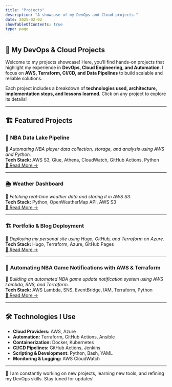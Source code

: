 ```yaml
---
title: "Projects"
description: "A showcase of my DevOps and Cloud projects."
date: 2025-02-02
showTableOfContents: true
type: page
---
```


## 🚀 My DevOps & Cloud Projects  

Welcome to my projects showcase! Here, you’ll find hands-on projects that highlight my experience in **DevOps, Cloud Engineering, and Automation**. I focus on **AWS, Terraform, CI/CD, and Data Pipelines** to build scalable and reliable solutions.  

Each project includes a breakdown of **technologies used, architecture, implementation steps, and lessons learned**. Click on any project to explore its details!  

---

## 🏗️ Featured Projects  

### 🏀 **NBA Data Lake Pipeline**  
📌 *Automating NBA player data collection, storage, and analysis using AWS and Python.*  
**Tech Stack:** AWS S3, Glue, Athena, CloudWatch, GitHub Actions, Python  
[🔗 Read More →](/projects/nba-data-lake/)  

---

### 🌦️ **Weather Dashboard**  
📌 *Fetching real-time weather data and storing it in AWS S3.*  
**Tech Stack:** Python, OpenWeatherMap API, AWS S3  
[🔗 Read More →](/projects/weather-dashboard/)  

---

### 🏗️ **Portfolio & Blog Deployment**  
📌 *Deploying my personal site using Hugo, GitHub, and Terraform on Azure.*  
**Tech Stack:** Hugo, Terraform, Azure, GitHub Pages  
[🔗 Read More →](/projects/portfolio-deployment/)  

---

### 🏀 **Automating NBA Game Notifications with AWS & Terraform**  
📌 *Building an automated NBA game update notification system using AWS Lambda, SNS, and Terraform.*  
**Tech Stack:** AWS Lambda, SNS, EventBridge, IAM, Terraform, Python  
[🔗 Read More →](/projects/nba_game_notification/)  

---

## 🛠️ **Technologies I Use**  
- **Cloud Providers:** AWS, Azure  
- **Automation:** Terraform, GitHub Actions, Ansible  
- **Containerization:** Docker, Kubernetes  
- **CI/CD Pipelines:** GitHub Actions, Jenkins  
- **Scripting & Development:** Python, Bash, YAML  
- **Monitoring & Logging:** AWS CloudWatch  

---

🚀 I am constantly working on new projects, learning new tools, and refining my DevOps skills. Stay tuned for updates!
